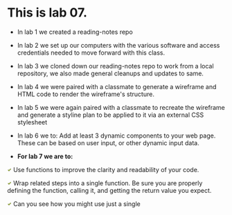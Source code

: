 # This is lab 07. 

* In lab 1 we created a reading-notes repo
* In lab 2 we set up our computers with the various software and access credentials needed to move forward with this class.
* In lab 3 we cloned down our reading-notes repo to work from a local repository, we also made general cleanups and updates to same.
* In lab 4 we were paired with a classmate to generate a wireframe and HTML code to render the wireframe's structure.
* In lab 5 we were again paired with a classmate to recreate the wireframe and generate a styline plan to be applied to it via an external CSS stylesheet
* In lab 6 we to: Add at least 3 dynamic components to your web page. These can be based on user input, or other dynamic input data.

* **For lab 7 we are to:**

<img src="2714.svg" width="10px"/> Use functions to improve the clarity and readability of your code.

<img src="2714.svg" width="10px"/> Wrap related steps into a single function. Be sure you are properly defining the function, calling it, and getting the return value you expect.

<img src="2714.svg" width="10px"/> Can you see how you might use just a single <script> tag with a src attribute to access your JS, and then specific function calls throughout the rest of your page?

<img src="274C.svg" width="10px"/> Add a check to the user input you are getting, to see if the initial user input is an acceptable value. If not, present the user with an error message and a second chance to enter a proper value.

<img src="274C.svg" width="10px"/> Stretch Goal: Using only conditionals and functions, modify your input validation code to continue checking the user input until the value entered is acceptable.

* Submission Instructions: Share in the discussion a part of the code you are most proud of. Explain here how it came to be, and why you like it. Check out what your classmates did!

